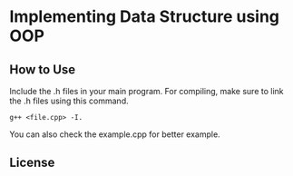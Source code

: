 # Implementing Data Structure using OOP



## How to Use
Include the .h files in your main program. For compiling, make sure to link the .h files using this command.
```
g++ <file.cpp> -I.
```
You can also check the example.cpp for better example.

## License
